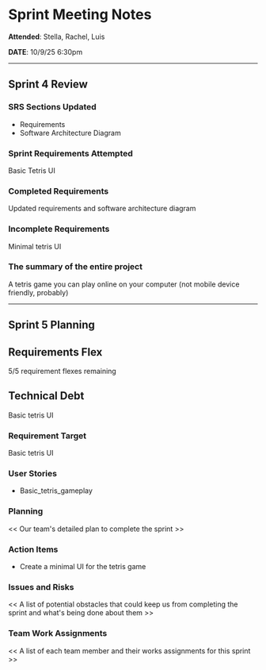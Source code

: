 # Sprint Meeting Notes

**Attended**: Stella, Rachel, Luis

**DATE**: 10/9/25 6:30pm

***

## Sprint 4 Review

### SRS Sections Updated

- Requirements
- Software Architecture Diagram

### Sprint Requirements Attempted

Basic Tetris UI

### Completed Requirements

Updated requirements and software architecture diagram

### Incomplete Requirements

Minimal tetris UI

### The summary of the entire project

A tetris game you can play online on your computer (not mobile device friendly, probably)

***

## Sprint 5 Planning

## Requirements Flex

5/5 requirement flexes remaining

## Technical Debt

Basic tetris UI

### Requirement Target

Basic tetris UI

### User Stories

- Basic_tetris_gameplay

### Planning

<< Our team's detailed plan to complete the sprint >>

### Action Items

- Create a minimal UI for the tetris game


### Issues and Risks

<< A list of potential obstacles that could keep us from completing the sprint and what's being done about them >>

### Team Work Assignments

<< A list of each team member and their works assignments for this sprint >>
